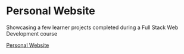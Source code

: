 # Personal Website

Showcasing a few learner projects completed during a Full Stack Web Development course

[Personal Website](https://jackieallam.github.io/web/) 
